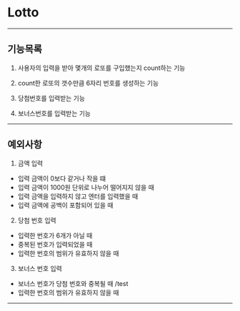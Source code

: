 # Lotto

---

## 기능목록

1. 사용자의 입력을 받아 몇개의 로또를 구입했는지 count하는 기능

2. count한 로또의 갯수만큼 6자리 번호를 생성하는 기능

3. 당첨번호를 입력받는 기능

4. 보너스번호를 입력받는 기능

---

## 예외사항

1. 금액 입력

- 입력 금액이 0보다 같거나 작을 떄
- 입력 금액이 1000원 단위로 나누어 떨어지지 않을 때
- 입력 금액을 입력하지 않고 엔터를 입력했을 때
- 입력 금액에 공백이 포함되어 있을 때

2. 당첨 번호 입력

- 입력한 번호가 6개가 아닐 때
- 중복된 번호가 입력되었을 때
- 입력한 번호의 범위가 유효하지 않을 때

3. 보너스 번호 입력

- 보너스 번호가 당첨 번호와 중복될 때 /test
- 입력한 번호의 범위가 유효하지 않을 때

---
